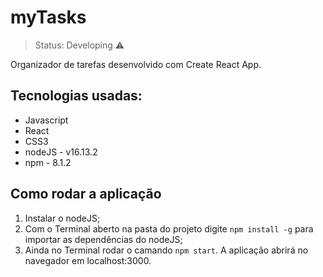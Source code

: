# myTasks

> Status: Developing ⚠️

Organizador de tarefas desenvolvido com Create React App.

## Tecnologias usadas:

- Javascript
- React
- CSS3
- nodeJS - v16.13.2
- npm - 8.1.2

## Como rodar a aplicação

1. Instalar o nodeJS;
2. Com o Terminal aberto na pasta do projeto digite `npm install -g` para importar as dependências do nodeJS;
3. Ainda no Terminal rodar o camando `npm start`. A aplicação abrirá no navegador em localhost:3000.
